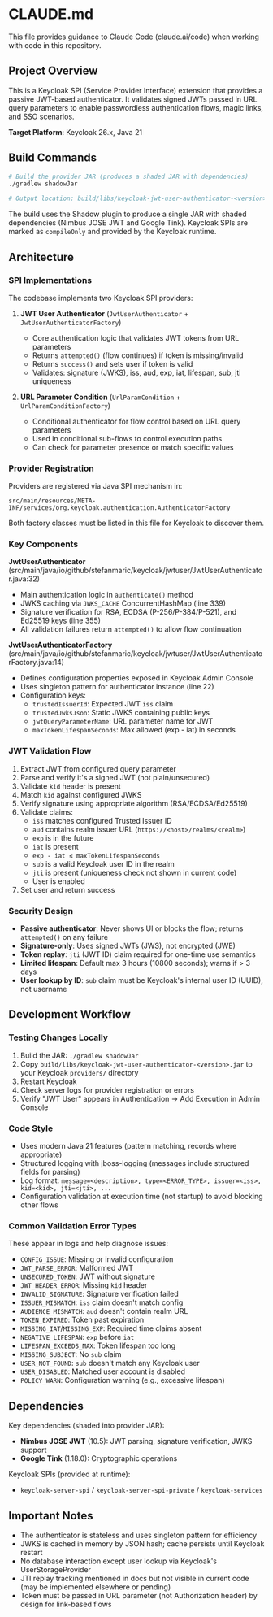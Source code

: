 # CLAUDE.md

This file provides guidance to Claude Code (claude.ai/code) when working with code in this repository.

## Project Overview

This is a Keycloak SPI (Service Provider Interface) extension that provides a passive JWT-based authenticator. It validates signed JWTs passed in URL query parameters to enable passwordless authentication flows, magic links, and SSO scenarios.

**Target Platform**: Keycloak 26.x, Java 21

## Build Commands

```bash
# Build the provider JAR (produces a shaded JAR with dependencies)
./gradlew shadowJar

# Output location: build/libs/keycloak-jwt-user-authenticator-<version>.jar
```

The build uses the Shadow plugin to produce a single JAR with shaded dependencies (Nimbus JOSE JWT and Google Tink). Keycloak SPIs are marked as `compileOnly` and provided by the Keycloak runtime.

## Architecture

### SPI Implementations

The codebase implements two Keycloak SPI providers:

1. **JWT User Authenticator** (`JwtUserAuthenticator` + `JwtUserAuthenticatorFactory`)
   - Core authentication logic that validates JWT tokens from URL parameters
   - Returns `attempted()` (flow continues) if token is missing/invalid
   - Returns `success()` and sets user if token is valid
   - Validates: signature (JWKS), iss, aud, exp, iat, lifespan, sub, jti uniqueness

2. **URL Parameter Condition** (`UrlParamCondition` + `UrlParamConditionFactory`)
   - Conditional authenticator for flow control based on URL query parameters
   - Used in conditional sub-flows to control execution paths
   - Can check for parameter presence or match specific values

### Provider Registration

Providers are registered via Java SPI mechanism in:
```
src/main/resources/META-INF/services/org.keycloak.authentication.AuthenticatorFactory
```

Both factory classes must be listed in this file for Keycloak to discover them.

### Key Components

**JwtUserAuthenticator** (src/main/java/io/github/stefanmaric/keycloak/jwtuser/JwtUserAuthenticator.java:32)
- Main authentication logic in `authenticate()` method
- JWKS caching via `JWKS_CACHE` ConcurrentHashMap (line 339)
- Signature verification for RSA, ECDSA (P-256/P-384/P-521), and Ed25519 keys (line 355)
- All validation failures return `attempted()` to allow flow continuation

**JwtUserAuthenticatorFactory** (src/main/java/io/github/stefanmaric/keycloak/jwtuser/JwtUserAuthenticatorFactory.java:14)
- Defines configuration properties exposed in Keycloak Admin Console
- Uses singleton pattern for authenticator instance (line 22)
- Configuration keys:
  - `trustedIssuerId`: Expected JWT `iss` claim
  - `trustedJwksJson`: Static JWKS containing public keys
  - `jwtQueryParameterName`: URL parameter name for JWT
  - `maxTokenLifespanSeconds`: Max allowed (exp - iat) in seconds

### JWT Validation Flow

1. Extract JWT from configured query parameter
2. Parse and verify it's a signed JWT (not plain/unsecured)
3. Validate `kid` header is present
4. Match `kid` against configured JWKS
5. Verify signature using appropriate algorithm (RSA/ECDSA/Ed25519)
6. Validate claims:
   - `iss` matches configured Trusted Issuer ID
   - `aud` contains realm issuer URL (`https://<host>/realms/<realm>`)
   - `exp` is in the future
   - `iat` is present
   - `exp - iat ≤ maxTokenLifespanSeconds`
   - `sub` is a valid Keycloak user ID in the realm
   - `jti` is present (uniqueness check not shown in current code)
   - User is enabled
7. Set user and return success

### Security Design

- **Passive authenticator**: Never shows UI or blocks the flow; returns `attempted()` on any failure
- **Signature-only**: Uses signed JWTs (JWS), not encrypted (JWE)
- **Token replay**: `jti` (JWT ID) claim required for one-time use semantics
- **Limited lifespan**: Default max 3 hours (10800 seconds); warns if > 3 days
- **User lookup by ID**: `sub` claim must be Keycloak's internal user ID (UUID), not username

## Development Workflow

### Testing Changes Locally

1. Build the JAR: `./gradlew shadowJar`
2. Copy `build/libs/keycloak-jwt-user-authenticator-<version>.jar` to your Keycloak `providers/` directory
3. Restart Keycloak
4. Check server logs for provider registration or errors
5. Verify "JWT User" appears in Authentication → Add Execution in Admin Console

### Code Style

- Uses modern Java 21 features (pattern matching, records where appropriate)
- Structured logging with jboss-logging (messages include structured fields for parsing)
- Log format: `message=<description>, type=<ERROR_TYPE>, issuer=<iss>, kid=<kid>, jti=<jti>, ...`
- Configuration validation at execution time (not startup) to avoid blocking other flows

### Common Validation Error Types

These appear in logs and help diagnose issues:
- `CONFIG_ISSUE`: Missing or invalid configuration
- `JWT_PARSE_ERROR`: Malformed JWT
- `UNSECURED_TOKEN`: JWT without signature
- `JWT_HEADER_ERROR`: Missing `kid` header
- `INVALID_SIGNATURE`: Signature verification failed
- `ISSUER_MISMATCH`: `iss` claim doesn't match config
- `AUDIENCE_MISMATCH`: `aud` doesn't contain realm URL
- `TOKEN_EXPIRED`: Token past expiration
- `MISSING_IAT`/`MISSING_EXP`: Required time claims absent
- `NEGATIVE_LIFESPAN`: `exp` before `iat`
- `LIFESPAN_EXCEEDS_MAX`: Token lifespan too long
- `MISSING_SUBJECT`: No `sub` claim
- `USER_NOT_FOUND`: `sub` doesn't match any Keycloak user
- `USER_DISABLED`: Matched user account is disabled
- `POLICY_WARN`: Configuration warning (e.g., excessive lifespan)

## Dependencies

Key dependencies (shaded into provider JAR):
- **Nimbus JOSE JWT** (10.5): JWT parsing, signature verification, JWKS support
- **Google Tink** (1.18.0): Cryptographic operations

Keycloak SPIs (provided at runtime):
- `keycloak-server-spi` / `keycloak-server-spi-private` / `keycloak-services`

## Important Notes

- The authenticator is stateless and uses singleton pattern for efficiency
- JWKS is cached in memory by JSON hash; cache persists until Keycloak restart
- No database interaction except user lookup via Keycloak's UserStorageProvider
- JTI replay tracking mentioned in docs but not visible in current code (may be implemented elsewhere or pending)
- Token must be passed in URL parameter (not Authorization header) by design for link-based flows
